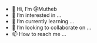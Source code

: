 - 👋 Hi, I’m @Mutheb
- 👀 I’m interested in ...
- 🌱 I’m currently learning ...
- 💞️ I’m looking to collaborate on ...
- 📫 How to reach me ...

<!---
Mutheb/Mutheb is a ✨ special ✨ repository because its `README.md` (this file) appears on your GitHub profile.
You can click the Preview link to take a look at your changes.
--->

